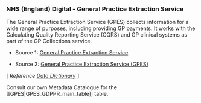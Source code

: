 ### NHS (England) Digital - General Practice Extraction Service

The General Practice Extraction Service (GPES) collects information for a wide range of purposes, including providing GP payments. It works with the Calculating Quality Reporting Service (CQRS) and GP clinical systems as part of the GP Collections service.

 * Source 1: [General Practice Extraction Service][general-practice-extraction-service]

 * Source 2: [General Practice Extraction Service (GPES)][gpes-data-for-pandemic-planning-and-research]

[ _Reference [Data Dictionary](https://github.com/robertn01/ODAP_isaric4c_wiki/blob/main/supplementary_docs/GPES_data_dictionary_gdppr_data_items_v2.pdf)_ ]

Consult our own Metadata Catalogue for the [[GPES|GPES_GDPPR_main_table]] table.

[general-practice-extraction-service]: https://digital.nhs.uk/services/general-practice-extraction-service
[gpes-data-for-pandemic-planning-and-research]: https://digital.nhs.uk/coronavirus/gpes-data-for-pandemic-planning-and-research/guide-for-analysts-and-users-of-the-data
